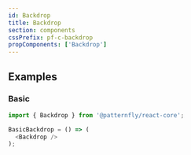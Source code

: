 ```yaml
---
id: Backdrop
title: Backdrop
section: components
cssPrefix: pf-c-backdrop
propComponents: ['Backdrop']
---
```


## Examples
### Basic
```js
import { Backdrop } from '@patternfly/react-core';

BasicBackdrop = () => (
  <Backdrop />
);
```
